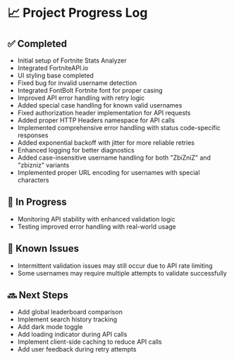 # 📈 Project Progress Log

## ✅ Completed
- Initial setup of Fortnite Stats Analyzer
- Integrated FortniteAPI.io
- UI styling base completed
- Fixed bug for invalid username detection
- Integrated FontBolt Fortnite font for proper casing
- Improved API error handling with retry logic
- Added special case handling for known valid usernames
- Fixed authorization header implementation for API requests
- Added proper HTTP Headers namespace for API calls
- Implemented comprehensive error handling with status code-specific responses
- Added exponential backoff with jitter for more reliable retries
- Enhanced logging for better diagnostics
- Added case-insensitive username handling for both "ZbiZniZ" and "zbizniz" variants
- Implemented proper URL encoding for usernames with special characters

## 🔧 In Progress
- Monitoring API stability with enhanced validation logic
- Testing improved error handling with real-world usage

## 🐞 Known Issues
- Intermittent validation issues may still occur due to API rate limiting
- Some usernames may require multiple attempts to validate successfully

## 🔜 Next Steps
- Add global leaderboard comparison
- Implement search history tracking
- Add dark mode toggle
- Add loading indicator during API calls
- Implement client-side caching to reduce API calls
- Add user feedback during retry attempts
